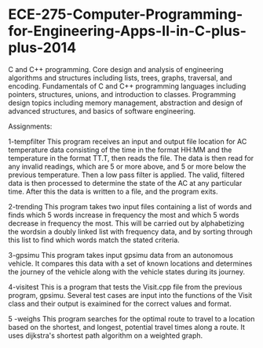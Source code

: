# ECE-275-Computer-Programming-for-Engineering-Apps-II-in-C-plus-plus-2014

C and C++ programming. Core design and analysis of engineering algorithms and structures including lists, trees, graphs, traversal, and encoding. Fundamentals of C and C++ programming languages including pointers, structures, unions, and introduction to classes. Programming design topics including memory management, abstraction and design of advanced structures, and basics of software engineering.

Assignments:

1-tempfilter
This program receives an input and output file location for AC temperature data consisting of the time in the format HH:MM and the temperature in the format TT.T, then reads the file. The data is then read for any invalid readings, which are 5 or more above, and 5 or more below the previous temperature. Then a low pass filter is applied. The valid, filtered data is then processed to determine the state of the AC at any particular time. After this the data is written to a file, and the program exits.

2-trending
This program takes two input files containing a list of words and finds which 5 words increase in frequency the most and which 5 words decrease in frequency the most. This will be carried out by alphabetizing the wordsin a doubly linked list with frequency data, and by sorting through this list to find which words match the stated criteria.

3-gpsimu
This program takes input gpsimu data from an autonomous vehicle. It compares this data with a set of known locations and determines the journey of the vehicle along with the vehicle states during its journey.

4-visitest
This is a program that tests the Visit.cpp file from the previous program, gpsimu. Several test cases are input into the functions of the Visit class and their output is exaimined for the correct values and format.

5 -weighs
This program searches for the optimal route to travel to a location based on the shortest, and longest, potential travel times along a route. It uses dijkstra's shortest path algorithm on a weighted graph.
